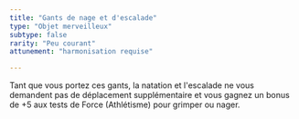 ```yaml
---
title: "Gants de nage et d'escalade"
type: "Objet merveilleux"
subtype: false
rarity: "Peu courant"
attunement: "harmonisation requise"

---
```

Tant que vous portez ces gants, la natation et l'escalade ne vous demandent pas de déplacement supplémentaire et vous gagnez un bonus de +5 aux tests de Force (Athlétisme) pour grimper ou nager.
